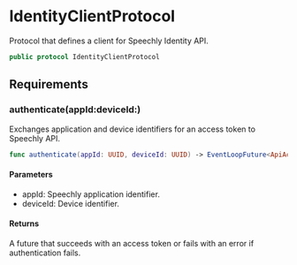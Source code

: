 # IdentityClientProtocol

Protocol that defines a client for Speechly Identity API.

``` swift
public protocol IdentityClientProtocol
```

## Requirements

### authenticate(appId:​deviceId:​)

Exchanges application and device identifiers for an access token to Speechly API.

``` swift
func authenticate(appId: UUID, deviceId: UUID) -> EventLoopFuture<ApiAccessToken>
```

#### Parameters

  - appId: Speechly application identifier.
  - deviceId: Device identifier.

#### Returns

A future that succeeds with an access token or fails with an error if authentication fails.
